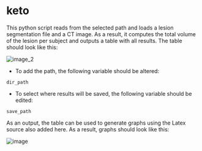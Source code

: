 # keto

This python script reads from the selected path and loads a lesion segmentation file and a CT image. As a result, it computes the total volume of the lesion per subject and outputs a table with all results. The table should look like this:

![image_2](https://user-images.githubusercontent.com/32575426/66068037-d7909d00-e51a-11e9-9981-2c0ac6568791.PNG)

* To add the path, the following variable should be altered:

<pre><code>dir_path</code></pre>

* To select where results will be saved, the following variable should be edited:

<pre><code>save_path</code></pre>

As an output, the table can be used to generate graphs using the Latex source also added here. As a result, graphs should look like this:

![image](https://user-images.githubusercontent.com/32575426/66067725-2d187a00-e51a-11e9-97f1-86fd44b7c730.PNG)
